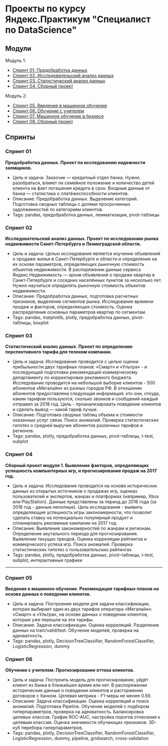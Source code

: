 # Проекты по курсу Яндекс.Практикум "Специалист по DataScience"

## Модули
Модуль 1:
- [Спринт 01. Предобработка данных](#спринт-01)
- [Спринт 02. Исследовательский анализ данных](#спринт-02)
- [Спринт 03. Статистический анализ данных](#спринт-03)
- [Спринт 04. Сборный проект](#спринт-04)


Модуль 2:
- [Спринт 05. Введение в машинное обучение](#спринт-05)
- [Спринт 06. Обучение с учителем](#спринт-06)
- [Спринт 07. Машинное обучение в бизнесе](#спринт-07)
- [Спринт 08. Сборный проект](#спринт-08)



## Спринты
### Спринт 01
**Предобработка данных. Проект по исследованию надежности заемщиков.**
- Цель и задача: Заказчик — кредитный отдел банка. Нужно разобраться, влияет ли семейное положение и количество детей клиента на факт погашения кредита в срок. Входные данные от банка — статистика о платёжеспособности клиентов.
- Описание: Предобработка данных. Выделение категорий. Подготовка сводных таблицы с долями просроченных задолженностей по категориям клиентов.  
- Tags: pandas, предобработка данных, лемматизация, pivot-таблицы


### Спринт 02
**Исследовательский анализ данных. Проект по исследованию рынка недвижимости Санкт-Петербурга и Ленинградской области.**
- Цель и задача: Целью исследования является изучение объявлений о продаже жилья в Санкт-Петербурге и области и определение на их основе параметров, определяющих рыночную стоимость объектов недвижимости. В распоряжении данные сервиса Яндекс.Недвижимость — архив объявлений о продаже квартир в Санкт-Петербурге и соседних населённых пунктов за несколько лет. Нужно научиться определять рыночную стоимость объектов недвижимости. 
- Описание: Предобработка данных, подготовка расчетных признаков, выделение сегментов рынка. Исследование времени продаж и факторов, определяющих стоимость. Оценка распределения основных параметров квартир по сегментам.
- Tags: pandas, matplotlib, plotly, предобработка данных, pivot-таблицы, boxplot


### Спринт 03
**Статистический анализ данных. Проект по определению перспективного тарифа для телеком компании.**
- Цель и задача: Исследование проводится с целью оценки прибыльности двух тарифных планов: «Смарт» и «Ультра» - и последующей подготовки рекомендаций коммерческому департаменту по корректировке рекламного бюджета. Исследование проводится на небольшой выборке клиентов - 500 абонентов «Мегалайн» из разных городов РФ. В отношении абонентов предоставлена следующая информация: кто они, откуда, каким тарифом пользуются, сколько звонков и сообщений каждый отправил за 2018 год. Цель - проанализировать поведение клиентов и сделать вывод — какой тариф лучше. 
- Описание: Подготовка сводных таблиц объема и стоимости оказанных услуг связи. Поиск аномалий. Проверка статистических гипотез о средней выручке абонентов различных тарифов и регионов.
- Tags: pandas, plotly, предобработка данных, pivot-таблицы, t-test, subplot


### Спринт 04
**Сборный проект модуля 1. Выявление факторов, определяющих успешность компьютерных игр, и прогнозирование продаж на 2017 год.**
- Цель и задача: Исследование проводится на основе исторических данных из открытых источников о продажах игр, оценках пользователей и экспертов, жанрах и платформах (например, Xbox или PlayStation). Данные представлены за период до 2016 года (за 2016 год - данные неполные). Цель исследования - выявить определяющие успешность игры закономерности, что позволит сделать ставку на потенциально популярный продукт и спланировать рекламные кампании на 2017 год.
- Описание: Выявление закономерностей по жанрам и регионам. Определение акутального периода для прогнозирования. Выявление текущих трендов. Оценка корреляции рейтингов  и коммерческого успеха игр. Поиск аномалий. Проверка статистических гипотез о пользовательских рейтингах.
- Tags: pandas, plotly, предобработка данных, pivot-таблицы, t-test, subplot, интерактивные графики

---------------------------------------------------------------------------------------------------
### Спринт 05
**Введение в машинное обучение. Рекомендация тарифных планов на основе данных о поведении клиентов.**
- Цель и задача: Построение модели для задачи классификации, которая выбирает один из двух тарифов оператора «Мегалайн»: «Смарт» и «Ультра», на основе данных о поведении клиентов, которые уже перешли на эти тарифы. 
- Описание: Задача классификации. Оценка корреляций. Разделение данных на train/valid/test. Обучение моделей, проверка на адекватность.
- Tags: pandas, plotly, DecisionTreeClassifier, RandomForestClassifier, LogisticRegression, dummy


### Спринт 06
**Обучение с учителем. Прогнозирование оттока клиентов.**
- Цель и задача: Построить модель для прогнозирования, уйдёт клиент из банка в ближайшее время или нет. В распоряжении исторические данные о поведении клиентов и расторжении договоров с банком. Целевая метрика - F1-меры не менее 0.59.
- Описание: Задача классификации. Оценка корреляций и поиск аномалий. Подготовка Pipeline. Обучение моделей с подбором гиперпараметров, проверка на адекватность. Балансировка целевых классов. График ROC-AUC, настройка порогов отнесения к целевым классам. Оценка значимости обучающих признаков. 3D-куб перебора гиперпараметров.
- Tags: pandas, plotly, DecisionTreeClassifier, RandomForestClassifier, LogisticRegression, dummy, pipeline, gridsearch, cross-validation



